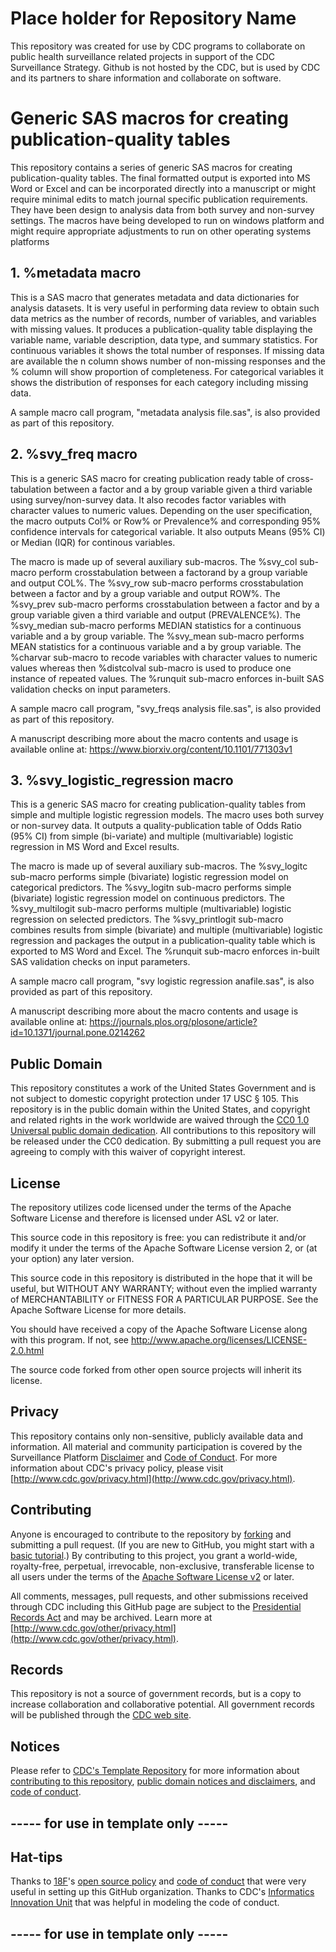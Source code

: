 # Place holder for Repository Name
This repository was created for use by CDC programs to collaborate on public health surveillance related projects in support of the CDC Surveillance Strategy.  Github is not hosted by the CDC, but is used by CDC and its partners to share information and collaborate on software.

# Generic SAS macros for creating publication-quality tables
This repository contains a series of generic SAS macros for creating publication-quality tables. The final formatted output is exported into MS Word or Excel and can be incorporated directly into a manuscript or might require minimal edits to match journal specific publication requirements. They have been design to analysis data from both survey and non-survey settings. The macros have being developed to run on windows platform and might require appropriate adjustments to run on other operating systems platforms

## 1. %metadata macro
This is a SAS macro that generates metadata and data dictionaries for analysis datasets. It is very useful in performing data review to obtain such data metrics as the number of records, number of variables, and variables with missing values. It produces a publication-quality table displaying the variable name, variable description, data type, and summary statistics. For continuous variables it shows the total number of responses. If missing data are available the n column shows number of non-missing responses and the % column will show proportion of completeness. For categorical variables it shows the distribution of responses for each category including missing data.

A sample macro call program, "metadata analysis file.sas", is also provided as part of this repository.

## 2. %svy_freq macro
This is a generic SAS macro for creating publication ready table of cross-tabulation between a factor and a by group variable given a third variable using survey/non-survey data. It also recodes factor variables with character values to numeric values. Depending on the user specification, the macro outputs Col% or Row% or Prevalence% and corresponding 95% confidence intervals for categorical variable. It also outputs Means (95% CI) or Median (IQR)	for continous variables. 

The macro is made up of several auxiliary sub-macros. The %svy_col sub-macro perform crosstabulation between a factorand by a group variable and output COL%. The %svy_row sub-macro performs crosstabulation between a factor and by a group variable and output ROW%. The %svy_prev sub-macro performs crosstabulation between a factor and by a group variable given a third variable and output (PREVALENCE%). The %svy_median sub-macro performs MEDIAN statistics for a continuous variable and a by group variable. The %svy_mean sub-macro performs MEAN statistics for a continuous variable and a by group variable. The %charvar sub-macro to recode variables with character values to numeric values whereas then %distcolval sub-macro is used to produce one instance of repeated values. The %runquit sub-macro enforces in-built SAS validation checks on input parameters.

A sample macro call program, "svy_freqs analysis file.sas", is also provided as part of this repository.

A manuscript describing more about the macro contents and usage is available online at: https://www.biorxiv.org/content/10.1101/771303v1

## 3. %svy_logistic_regression macro
This is a generic SAS macro for creating publication-quality tables from simple and multiple logistic regression models. The macro uses both survey or non-survey data. It outputs a quality-publication table of Odds Ratio (95% CI) from simple (bi-variate) and multiple (multivariable) logistic regression in MS Word and Excel results. 

The macro is made up of several auxiliary sub-macros. The %svy_logitc sub-macro performs simple (bivariate) logistic regression model on categorical predictors. The %svy_logitn sub-macro performs simple (bivariate) logistic regression model on continuous predictors. The %svy_multilogit sub-macro performs multiple (multivariable) logistic regression on selected predictors. The %svy_printlogit sub-macro combines results from simple (bivariate) and multiple (multivariable) logistic regression and packages the output in a publication-quality table which is exported to MS Word and Excel. The %runquit sub-macro enforces in-built SAS validation checks on input parameters. 

A sample macro call program, "svy logistic regression anafile.sas", is also provided as part of this repository.

A manuscript describing more about the macro contents and usage is available online at: https://journals.plos.org/plosone/article?id=10.1371/journal.pone.0214262

## Public Domain
This repository constitutes a work of the United States Government and is not
subject to domestic copyright protection under 17 USC § 105. This repository is in
the public domain within the United States, and copyright and related rights in
the work worldwide are waived through the [CC0 1.0 Universal public domain dedication](https://creativecommons.org/publicdomain/zero/1.0/).
All contributions to this repository will be released under the CC0 dedication. By
submitting a pull request you are agreeing to comply with this waiver of
copyright interest.

## License
The repository utilizes code licensed under the terms of the Apache Software
License and therefore is licensed under ASL v2 or later.

This source code in this repository is free: you can redistribute it and/or modify it under
the terms of the Apache Software License version 2, or (at your option) any
later version.

This source code in this repository is distributed in the hope that it will be useful, but WITHOUT ANY
WARRANTY; without even the implied warranty of MERCHANTABILITY or FITNESS FOR A
PARTICULAR PURPOSE. See the Apache Software License for more details.

You should have received a copy of the Apache Software License along with this
program. If not, see http://www.apache.org/licenses/LICENSE-2.0.html

The source code forked from other open source projects will inherit its license.


## Privacy
This repository contains only non-sensitive, publicly available data and
information. All material and community participation is covered by the
Surveillance Platform [Disclaimer](https://github.com/CDCgov/template/blob/master/DISCLAIMER.md)
and [Code of Conduct](https://github.com/CDCgov/template/blob/master/code-of-conduct.md).
For more information about CDC's privacy policy, please visit [http://www.cdc.gov/privacy.html](http://www.cdc.gov/privacy.html).

## Contributing
Anyone is encouraged to contribute to the repository by [forking](https://help.github.com/articles/fork-a-repo)
and submitting a pull request. (If you are new to GitHub, you might start with a
[basic tutorial](https://help.github.com/articles/set-up-git).) By contributing
to this project, you grant a world-wide, royalty-free, perpetual, irrevocable,
non-exclusive, transferable license to all users under the terms of the
[Apache Software License v2](http://www.apache.org/licenses/LICENSE-2.0.html) or
later.

All comments, messages, pull requests, and other submissions received through
CDC including this GitHub page are subject to the [Presidential Records Act](http://www.archives.gov/about/laws/presidential-records.html)
and may be archived. Learn more at [http://www.cdc.gov/other/privacy.html](http://www.cdc.gov/other/privacy.html).

## Records
This repository is not a source of government records, but is a copy to increase
collaboration and collaborative potential. All government records will be
published through the [CDC web site](http://www.cdc.gov).

## Notices
Please refer to [CDC's Template Repository](https://github.com/CDCgov/template)
for more information about [contributing to this repository](https://github.com/CDCgov/template/blob/master/CONTRIBUTING.md),
[public domain notices and disclaimers](https://github.com/CDCgov/template/blob/master/DISCLAIMER.md),
and [code of conduct](https://github.com/CDCgov/template/blob/master/code-of-conduct.md).

## ----- for use in template only -----
## Hat-tips
Thanks to [18F](https://18f.gsa.gov/)'s [open source policy](https://github.com/18F/open-source-policy)
and [code of conduct](https://github.com/CDCgov/code-of-conduct/blob/master/code-of-conduct.md)
that were very useful in setting up this GitHub organization. Thanks to CDC's
[Informatics Innovation Unit](https://www.phiresearchlab.org/index.php/code-of-conduct/)
that was helpful in modeling the code of conduct.

## ----- for use in template only -----

